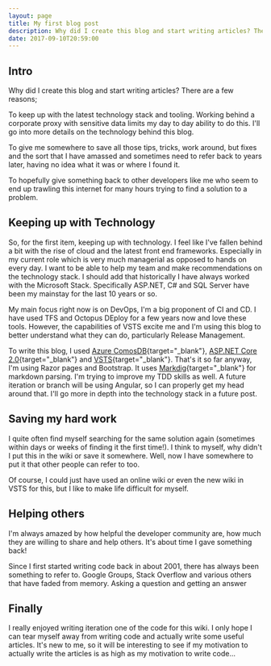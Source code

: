 ```yaml
---
layout: page
title: My first blog post
description: Why did I create this blog and start writing articles? There are a few reasons;\r\n\r\nTo keep up with the latest technology stack and tooling. Working behind a corporate proxy with sensitive data limits my day to day ability to do this. I'll go into more details on the technology behind this blog.\r\n\r\nTo give me somewhere to save all those tips, tricks, work around, but fixes and the sort that I have amassed and sometimes need to refer back to years later, having no idea what it was or where I found it.\r\n\r\nTo hopefully give something back to other developers like me who seem to end up trawling this internet for many hours trying to find a solution to a problem...
date: 2017-09-10T20:59:00
---
```


## Intro

Why did I create this blog and start writing articles? There are a few reasons;

To keep up with the latest technology stack and tooling. Working behind a corporate proxy with sensitive data limits my day to day ability to do this. I'll go into more details on the technology behind this blog.

To give me somewhere to save all those tips, tricks, work around, but fixes and the sort that I have amassed and sometimes need to refer back to years later, having no idea what it was or where I found it.

To hopefully give something back to other developers like me who seem to end up trawling this internet for many hours trying to find a solution to a problem.

## Keeping up with Technology

So, for the first item, keeping up with technology. I feel like I've fallen behind a bit with the rise of cloud and the latest front end frameworks. Especially in my current role which is very much managerial as opposed to hands on every day. I want to be able to help my team and make recommendations on the technology stack. I should add that historically I have always worked with the Microsoft Stack. Specifically ASP.NET, C# and SQL Server have been my mainstay for the last 10 years or so.

My main focus right now is on DevOps, I'm a big proponent of CI and CD. I have used TFS and Octopus DEploy for a few years now and love these tools. However, the capabilities of VSTS excite me and I'm using this blog to better understand what they can do, particularly Release Management.

To write this blog, I used [Azure ComosDB](https://docs.microsoft.com/en-us/azure/cosmos-db/){target=\"_blank\"}, [ASP.NET Core 2.0](https://blogs.msdn.microsoft.com/webdev/2017/08/14/announcing-asp-net-core-2-0/){target=\"_blank\"} and [VSTS](https://www.visualstudio.com/team-services/){target=\"_blank\"}. That's it so far anyway, I'm using Razor pages and Bootstrap. It uses [Markdig](https://github.com/lunet-io/markdig){target=\"_blank\"} for markdown parsing. I'm trying to improve my TDD skills as well. A future iteration or branch will be using Angular, so I can properly get my head around that. I'll go more in depth into the technology stack in a future post.

## Saving my hard work

I quite often find myself searching for the same solution again (sometimes within days or weeks of finding it the first time!). I think to myself, why didn't I put this in the wiki or save it somewhere. Well, now I have somewhere to put it that other people can refer to too.

Of course, I could just have used an online wiki or even the new wiki in VSTS for this, but I like to make life difficult for myself.

## Helping others

I'm always amazed by how helpful the developer community are, how much they are willing to share and help others. It's about time I gave something back!

Since I first started writing code back in about 2001, there has always been something to refer to. Google Groups, Stack Overflow and various others that have faded from memory. Asking a question and getting an answer

## Finally

I really enjoyed writing iteration one of the code for this wiki. I only hope I can tear myself away from writing code and actually write some useful articles. It's new to me, so it will be interesting to see if my motivation to actually write the articles is as high as my motivation to write code...
